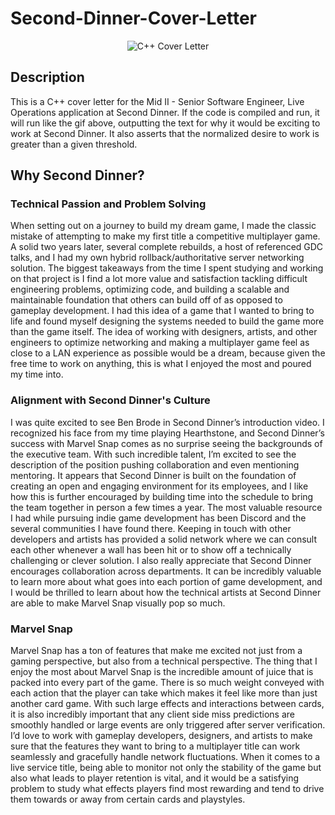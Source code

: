 # Second-Dinner-Cover-Letter

<div align="center">
    <p>
      <img src="https://media.giphy.com/media/v1.Y2lkPTc5MGI3NjExaHJrNXJpbnl1dWNrNzlvemt1NnVlcmpndjdldG43Z2J3ZGw2M29mNiZlcD12MV9pbnRlcm5hbF9naWZfYnlfaWQmY3Q9Zw/EQaiq0MVPVXKPvFir4/giphy.gif" alt="C++ Cover Letter" />
    </p>
</div>

## Description

This is a C++ cover letter for the Mid II - Senior Software Engineer, Live Operations application at Second Dinner. If the code is compiled and run, it will run like the gif above, outputting the text for why it would be exciting to work at Second Dinner. It also asserts that the normalized desire to work is greater than a given threshold.

## Why Second Dinner?

### Technical Passion and Problem Solving
When setting out on a journey to build my dream game, I made the classic mistake of attempting to make my first title a competitive multiplayer game. A solid two years later, several complete rebuilds, a host of referenced GDC talks, and I had my own hybrid rollback/authoritative server networking solution. The biggest takeaways from the time I spent studying and working on that project is I find a lot more value and satisfaction tackling difficult engineering problems, optimizing code, and building a scalable and maintainable foundation that others can build off of as opposed to gameplay development. I had this idea of a game that I wanted to bring to life and found myself designing the systems needed to build the game more than the game itself. The idea of working with designers, artists, and other engineers to optimize networking and making a multiplayer game feel as close to a LAN experience as possible would be a dream, because given the free time to work on anything, this is what I enjoyed the most and poured my time into. 

### Alignment with Second Dinner's Culture
I was quite excited to see Ben Brode in Second Dinner’s introduction video. I recognized his face from my time playing Hearthstone, and Second Dinner’s success with Marvel Snap comes as no surprise seeing the backgrounds of the executive team. With such incredible talent, I’m excited to see the description of the position pushing collaboration and even mentioning mentoring. It appears that Second Dinner is built on the foundation of creating an open and engaging environment for its employees, and I like how this is further encouraged by building time into the schedule to bring the team together in person a few times a year. The most valuable resource I had while pursuing indie game development has been Discord and the several communities I have found there. Keeping in touch with other developers and artists has provided a solid network where we can consult each other whenever a wall has been hit or to show off a technically challenging or clever solution. I also really appreciate that Second Dinner encourages collaboration across departments. It can be incredibly valuable to learn more about what goes into each portion of game development, and I would be thrilled to learn about how the technical artists at Second Dinner are able to make Marvel Snap visually pop so much.

### Marvel Snap
Marvel Snap has a ton of features that make me excited not just from a gaming perspective, but also from a technical perspective. The thing that I enjoy the most about Marvel Snap is the incredible amount of juice that is packed into every part of the game. There is so much weight conveyed with each action that the player can take which makes it feel like more than just another card game. With such large effects and interactions between cards, it is also incredibly important that any client side miss predictions are smoothly handled or large events are only triggered after server verification. I’d love to work with gameplay developers, designers, and artists to make sure that the features they want to bring to a multiplayer title can work seamlessly and gracefully handle network fluctuations. When it comes to a live service title, being able to monitor not only the stability of the game but also what leads to player retention is vital, and it would be a satisfying problem to study what effects players find most rewarding and tend to drive them towards or away from certain cards and playstyles.
